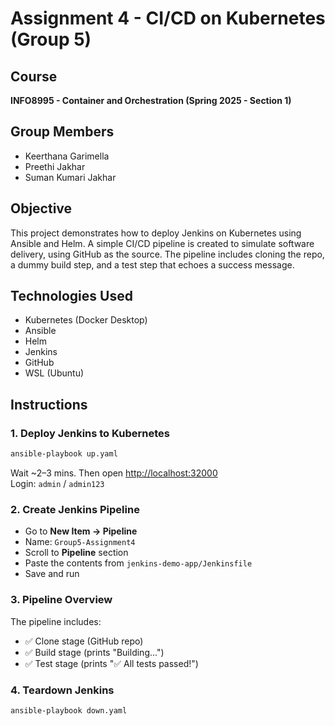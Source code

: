 
# Assignment 4 - CI/CD on Kubernetes (Group 5)

## Course
**INFO8995 - Container and Orchestration (Spring 2025 - Section 1)**

## Group Members
- Keerthana Garimella
- Preethi Jakhar
- Suman Kumari Jakhar

## Objective
This project demonstrates how to deploy Jenkins on Kubernetes using Ansible and Helm. A simple CI/CD pipeline is created to simulate software delivery, using GitHub as the source. The pipeline includes cloning the repo, a dummy build step, and a test step that echoes a success message.

## Technologies Used
- Kubernetes (Docker Desktop)
- Ansible
- Helm
- Jenkins
- GitHub
- WSL (Ubuntu)

## Instructions

### 1. Deploy Jenkins to Kubernetes
```bash
ansible-playbook up.yaml
```
Wait ~2–3 mins. Then open [http://localhost:32000](http://localhost:32000)  
Login: `admin` / `admin123`

### 2. Create Jenkins Pipeline
- Go to **New Item → Pipeline**
- Name: `Group5-Assignment4`
- Scroll to **Pipeline** section
- Paste the contents from `jenkins-demo-app/Jenkinsfile`
- Save and run

### 3. Pipeline Overview
The pipeline includes:
- ✅ Clone stage (GitHub repo)
- ✅ Build stage (prints "Building...")
- ✅ Test stage (prints "✅ All tests passed!")

### 4. Teardown Jenkins
```bash
ansible-playbook down.yaml
```
